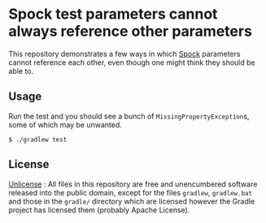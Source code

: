 Spock test parameters cannot always reference other parameters
===

This repository demonstrates a few ways in which [Spock][spockframework]
parameters cannot reference each other, even though one might think they should
be able to.

[spockframework]: http://spockframework.org


Usage
---

Run the test and you should see a bunch of `MissingPropertyException`s, some of
which may be unwanted.

    $ ./gradlew test


License
---

[Unlicense][unlicense] : All files in this repository are free and unencumbered
software released into the public domain, except for the files `gradlew`,
`gradlew.bat` and those in the `gradle/` directory which are licensed however
the Gradle project has licensed them (probably Apache License).

[unlicense]: http://unlicense.org/
